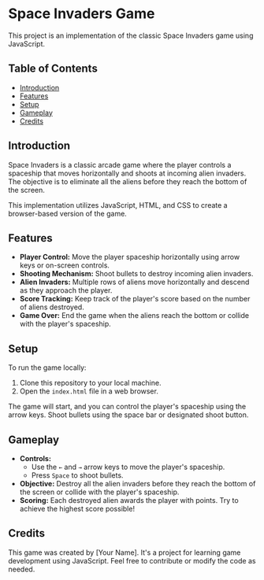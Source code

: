 # Space Invaders Game

This project is an implementation of the classic Space Invaders game using JavaScript.

## Table of Contents

- [Introduction](#introduction)
- [Features](#features)
- [Setup](#setup)
- [Gameplay](#gameplay)
- [Credits](#credits)

## Introduction

Space Invaders is a classic arcade game where the player controls a spaceship that moves horizontally and shoots at incoming alien invaders. The objective is to eliminate all the aliens before they reach the bottom of the screen.

This implementation utilizes JavaScript, HTML, and CSS to create a browser-based version of the game.

## Features

- **Player Control:** Move the player spaceship horizontally using arrow keys or on-screen controls.
- **Shooting Mechanism:** Shoot bullets to destroy incoming alien invaders.
- **Alien Invaders:** Multiple rows of aliens move horizontally and descend as they approach the player.
- **Score Tracking:** Keep track of the player's score based on the number of aliens destroyed.
- **Game Over:** End the game when the aliens reach the bottom or collide with the player's spaceship.

## Setup

To run the game locally:

1. Clone this repository to your local machine.
2. Open the `index.html` file in a web browser.

The game will start, and you can control the player's spaceship using the arrow keys. Shoot bullets using the space bar or designated shoot button.

## Gameplay

- **Controls:**
  - Use the `←` and `→` arrow keys to move the player's spaceship.
  - Press `Space` to shoot bullets.
- **Objective:** Destroy all the alien invaders before they reach the bottom of the screen or collide with the player's spaceship.
- **Scoring:** Each destroyed alien awards the player with points. Try to achieve the highest score possible!

## Credits

This game was created by [Your Name]. It's a project for learning game development using JavaScript. Feel free to contribute or modify the code as needed.
